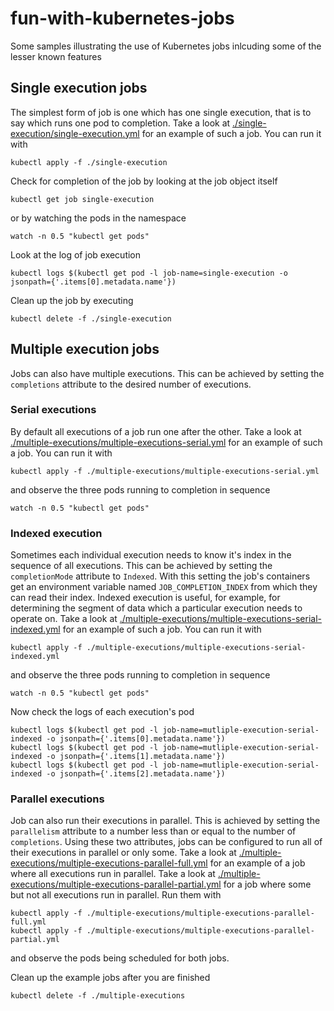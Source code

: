 # fun-with-kubernetes-jobs

Some samples illustrating the use of Kubernetes jobs inlcuding some of the lesser known features

## Single execution jobs

The simplest form of job is one which has one single execution, that is to say which runs one pod to completion. Take a look at [./single-execution/single-execution.yml](./single-execution/single-execution.yml) for an example of such a job. You can run it with

```shell
kubectl apply -f ./single-execution
```

Check for completion of the job by looking at the job object itself

```shell
kubectl get job single-execution
```

or by watching the pods in the namespace

```shell
watch -n 0.5 "kubectl get pods"
```

Look at the log of job execution

```watch
kubectl logs $(kubectl get pod -l job-name=single-execution -o jsonpath={'.items[0].metadata.name'})
```

Clean up the job by executing

```shell
kubectl delete -f ./single-execution
```

## Multiple execution jobs

Jobs can also have multiple executions. This can be achieved by setting the `completions` attribute to the desired number of executions.

### Serial executions

By default all executions of a job run one after the other. Take a look at [./multiple-executions/multiple-executions-serial.yml](./multiple-executions/multiple-executions-serial.yml) for an example of such a job. You can run it with

```shell
kubectl apply -f ./multiple-executions/multiple-executions-serial.yml
```

and observe the three pods running to completion in sequence

```shell
watch -n 0.5 "kubectl get pods"
```

### Indexed execution

Sometimes each individual execution needs to know it's index in the sequence of all executions. This can be achieved by setting the `completionMode` attribute to `Indexed`. With this setting the job's containers get an environment variable named `JOB_COMPLETION_INDEX` from which they can read their index. Indexed execution is useful, for example, for determining the segment of data which a particular execution needs to operate on. Take a look at [./multiple-executions/multiple-executions-serial-indexed.yml](./multiple-executions/multiple-executions-serial-indexed.yml) for an example of such a job. You can run it with

```shell
kubectl apply -f ./multiple-executions/multiple-executions-serial-indexed.yml
```

and observe the three pods running to completion in sequence

```shell
watch -n 0.5 "kubectl get pods"
```

Now check the logs of each execution's pod

```shell
kubectl logs $(kubectl get pod -l job-name=mutliple-execution-serial-indexed -o jsonpath={'.items[0].metadata.name'})
kubectl logs $(kubectl get pod -l job-name=mutliple-execution-serial-indexed -o jsonpath={'.items[1].metadata.name'})
kubectl logs $(kubectl get pod -l job-name=mutliple-execution-serial-indexed -o jsonpath={'.items[2].metadata.name'})
```

### Parallel executions

Job can also run their executions in parallel. This is achieved by setting the `parallelism` attribute to a number less than or equal to the number of `completions`. Using these two attributes, jobs can be configured to run all of their executions in parallel or only some. Take a look at [./multiple-executions/multiple-executions-parallel-full.yml](./multiple-executions/multiple-executions-parallel-full.yml) for an example of a job where all executions run in parallel. Take a look at [./multiple-executions/multiple-executions-parallel-partial.yml](./multiple-executions/multiple-executions-parallel-partial.yml) for a job where some but not all executions run in parallel. Run them with

```shell
kubectl apply -f ./multiple-executions/multiple-executions-parallel-full.yml
kubectl apply -f ./multiple-executions/multiple-executions-parallel-partial.yml
```

and observe the pods being scheduled for both jobs.

Clean up the example jobs after you are finished

```shell
kubectl delete -f ./multiple-executions
```

